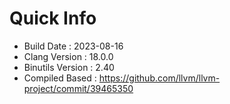# Quick Info
* Build Date : 2023-08-16
* Clang Version : 18.0.0
* Binutils Version : 2.40
* Compiled Based : https://github.com/llvm/llvm-project/commit/39465350

